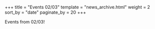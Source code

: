 +++
title = "Events 02/03"
template = "news_archive.html"
weight = 2
sort_by = "date"
paginate_by = 20
+++

Events from 02/03!

